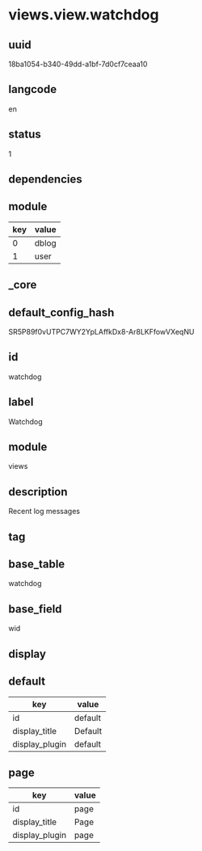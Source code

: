 # views.view.watchdog

## uuid
18ba1054-b340-49dd-a1bf-7d0cf7ceaa10

## langcode
en

## status
1

## dependencies

## module
|key|value|
|-|-|
|0|dblog|
|1|user|


## _core

## default_config_hash
SR5P89f0vUTPC7WY2YpLAffkDx8-Ar8LKFfowVXeqNU

## id
watchdog

## label
Watchdog

## module
views

## description
Recent log messages

## tag


## base_table
watchdog

## base_field
wid

## display

## default
|key|value|
|-|-|
|id|default|
|display_title|Default|
|display_plugin|default|


## page
|key|value|
|-|-|
|id|page|
|display_title|Page|
|display_plugin|page|


